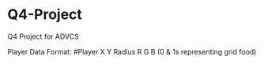 # Q4-Project
Q4 Project for ADVCS

Player Data Format:
#Player X Y Radius R G B (0 & 1s representing grid food)
